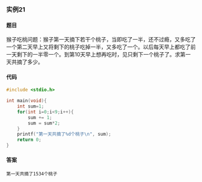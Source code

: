 ### 实例21

#### 题目

猴子吃桃问题：猴子第一天摘下若干个桃子，当即吃了一半，还不过瘾，又多吃了一个第二天早上又将剩下的桃子吃掉一半，又多吃了一个。以后每天早上都吃了前一天剩下的一半零一个。到第10天早上想再吃时，见只剩下一个桃子了。求第一天共摘了多少。

#### 代码

```c
#include <stdio.h>

int main(void){
    int sum=1;
    for(int i=0;i<9;i++){
        sum += 1;
        sum = sum*2;
    }
    printf("第一天共摘了%d个桃子\n", sum);
    return 0;
}
```

#### 答案

```
第一天共摘了1534个桃子
```
